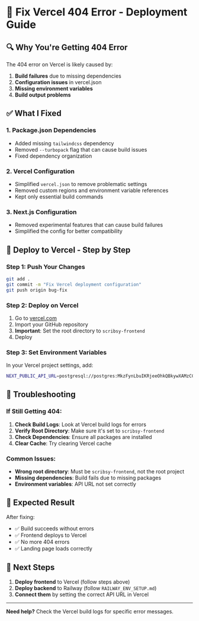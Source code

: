 # 🚀 Fix Vercel 404 Error - Deployment Guide

## 🔍 **Why You're Getting 404 Error**

The 404 error on Vercel is likely caused by:
1. **Build failures** due to missing dependencies
2. **Configuration issues** in vercel.json
3. **Missing environment variables**
4. **Build output problems**

## ✅ **What I Fixed**

### 1. **Package.json Dependencies**
- Added missing `tailwindcss` dependency
- Removed `--turbopack` flag that can cause build issues
- Fixed dependency organization

### 2. **Vercel Configuration**
- Simplified `vercel.json` to remove problematic settings
- Removed custom regions and environment variable references
- Kept only essential build commands

### 3. **Next.js Configuration**
- Removed experimental features that can cause build failures
- Simplified the config for better compatibility

## 🚀 **Deploy to Vercel - Step by Step**

### **Step 1: Push Your Changes**
```bash
git add .
git commit -m "Fix Vercel deployment configuration"
git push origin bug-fix
```

### **Step 2: Deploy on Vercel**
1. Go to [vercel.com](https://vercel.com)
2. Import your GitHub repository
3. **Important**: Set the root directory to `scribsy-frontend`
4. Deploy

### **Step 3: Set Environment Variables**
In your Vercel project settings, add:
```bash
NEXT_PUBLIC_API_URL=postgresql://postgres:MkzFynLbuIKRjeeOhkQBkywXAMzCGATO@postgres.railway.internal:5432/railway
```

## 🔧 **Troubleshooting**

### **If Still Getting 404:**
1. **Check Build Logs**: Look at Vercel build logs for errors
2. **Verify Root Directory**: Make sure it's set to `scribsy-frontend`
3. **Check Dependencies**: Ensure all packages are installed
4. **Clear Cache**: Try clearing Vercel cache

### **Common Issues:**
- **Wrong root directory**: Must be `scribsy-frontend`, not the root project
- **Missing dependencies**: Build fails due to missing packages
- **Environment variables**: API URL not set correctly

## 📝 **Expected Result**

After fixing:
- ✅ Build succeeds without errors
- ✅ Frontend deploys to Vercel
- ✅ No more 404 errors
- ✅ Landing page loads correctly

## 🎯 **Next Steps**

1. **Deploy frontend** to Vercel (follow steps above)
2. **Deploy backend** to Railway (follow `RAILWAY_ENV_SETUP.md`)
3. **Connect them** by setting the correct API URL in Vercel

---

**Need help?** Check the Vercel build logs for specific error messages.
